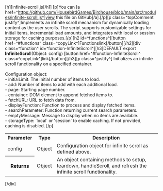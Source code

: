 [h1]infinite-scroll.js[/h1]
[p]You can [a href=^https://github.com/HousebirdGames/Birdhouse/blob/main/src\modules\infinite-scroll.js^]view this file on GitHub[/a].[/p][p class=^topComment justify^]Implements an infinite scroll mechanism for dynamically loading content as the user scrolls. The script supports customizable settings for initial items, incremental load amounts, and integrates with local or session storage for caching purposes.[/p][h2 id=^functions^][button href=^#functions^ class=^copyLink^]Functions<span class="material-icons spaceLeft">link</span>[/button][/h2][div class=^function^ id=^function-InfiniteScroll^][h3]DEFAULT export <strong class="copyData" data-copy="InfiniteScroll(Object)">InfiniteScroll</strong>(Object: config) [button href=^#function-InfiniteScroll^ class=^copyLink^]<span class="material-icons">link</span>[/button][/h3][p class=^justify^] Initializes an infinite scroll functionality on a specified container. <br> <br> Configuration object: <br> - initialLimit: The initial number of items to load. <br> - add: Number of items to add with each additional load. <br> - page: Starting page number. <br> - container: DOM element to append fetched items to. <br> - fetchURL: URL to fetch data from. <br> - displayFunction: Function to process and display fetched items. <br> - searchParameter: Function returning current search parameters. <br> - emptyMessage: Message to display when no items are available. <br> - storageType: &#039;local&#039; or &#039;session&#039; to enable caching. If not provided, caching is disabled. [/p]<table><tr><th>Parameter</th><th>Type</th><th>Description</th></tr><tr><td class="parameter">config</td><td>Object</td><td>Configuration object for infinite scroll as defined above.</td></tr><tr></tr><tr><th class="returns">Returns</th><td>Object</td><td>An object containing methods to setup, teardown, handleScroll, and refresh the infinite scroll functionality.</td></tr></table>[/div]